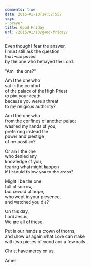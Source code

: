 ```yaml
---
comments: true
date: 2015-01-13T16:52:55Z
tags: 
- prayer
title: Good Friday
url: /2015/01/13/good-friday/
---
```


Even though I fear the answer,  
I must still ask the question  
that was posed   
by the one who betrayed the Lord.  
  
"Am I the one?"  
  
Am I the one who  
sat in the comfort   
of the palace of the High Priest  
to plot your death  
because you were a threat  
to my religious authority?  
  
Am I the one who  
from the confines of another palace  
washed my hands of you,  
preferring instead the   
power and prestige   
of my position?  
  
Or am I the one  
who denied any  
knowledge of you,  
fearing what might happen  
if I should follow you to the cross?  
  
Might I be the one  
full of sorrow,  
but devoid of hope,  
who wept in your presence,  
and watched you die?  
  
On this day,  
Lord Jesus,  
We are all of these.  
  
Put in our hands a crown of thorns,  
and show us again what Love can make  
with two pieces of wood and a few nails.  
  
Christ have mercy on us,  
  
Amen
